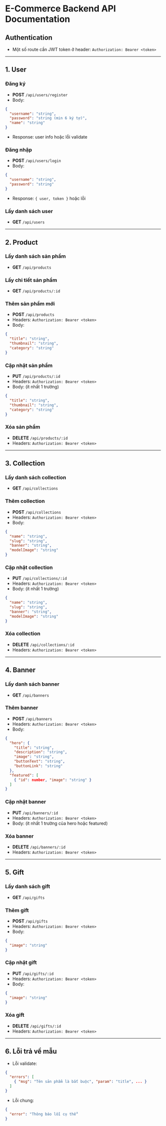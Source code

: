 # E-Commerce Backend API Documentation

## Authentication
- Một số route cần JWT token ở header: `Authorization: Bearer <token>`

---

## 1. User
### Đăng ký
- **POST** `/api/users/register`
- Body:
```json
{
  "username": "string",
  "password": "string (min 6 ký tự)",
  "name": "string"
}
```
- Response: user info hoặc lỗi validate

### Đăng nhập
- **POST** `/api/users/login`
- Body:
```json
{
  "username": "string",
  "password": "string"
}
```
- Response: `{ user, token }` hoặc lỗi

### Lấy danh sách user
- **GET** `/api/users`

---

## 2. Product
### Lấy danh sách sản phẩm
- **GET** `/api/products`

### Lấy chi tiết sản phẩm
- **GET** `/api/products/:id`

### Thêm sản phẩm mới
- **POST** `/api/products`
- Headers: `Authorization: Bearer <token>`
- Body:
```json
{
  "title": "string",
  "thumbnail": "string",
  "category": "string"
}
```

### Cập nhật sản phẩm
- **PUT** `/api/products/:id`
- Headers: `Authorization: Bearer <token>`
- Body: (ít nhất 1 trường)
```json
{
  "title": "string",
  "thumbnail": "string",
  "category": "string"
}
```

### Xóa sản phẩm
- **DELETE** `/api/products/:id`
- Headers: `Authorization: Bearer <token>`

---

## 3. Collection
### Lấy danh sách collection
- **GET** `/api/collections`

### Thêm collection
- **POST** `/api/collections`
- Headers: `Authorization: Bearer <token>`
- Body:
```json
{
  "name": "string",
  "slug": "string",
  "banner": "string",
  "modelImage": "string"
}
```

### Cập nhật collection
- **PUT** `/api/collections/:id`
- Headers: `Authorization: Bearer <token>`
- Body: (ít nhất 1 trường)
```json
{
  "name": "string",
  "slug": "string",
  "banner": "string",
  "modelImage": "string"
}
```

### Xóa collection
- **DELETE** `/api/collections/:id`
- Headers: `Authorization: Bearer <token>`

---

## 4. Banner
### Lấy danh sách banner
- **GET** `/api/banners`

### Thêm banner
- **POST** `/api/banners`
- Headers: `Authorization: Bearer <token>`
- Body:
```json
{
  "hero": {
    "title": "string",
    "description": "string",
    "image": "string",
    "buttonText": "string",
    "buttonLink": "string"
  },
  "featured": [
    { "id": number, "image": "string" }
  ]
}
```

### Cập nhật banner
- **PUT** `/api/banners/:id`
- Headers: `Authorization: Bearer <token>`
- Body: (ít nhất 1 trường của hero hoặc featured)

### Xóa banner
- **DELETE** `/api/banners/:id`
- Headers: `Authorization: Bearer <token>`

---

## 5. Gift
### Lấy danh sách gift
- **GET** `/api/gifts`

### Thêm gift
- **POST** `/api/gifts`
- Headers: `Authorization: Bearer <token>`
- Body:
```json
{
  "image": "string"
}
```

### Cập nhật gift
- **PUT** `/api/gifts/:id`
- Headers: `Authorization: Bearer <token>`
- Body:
```json
{
  "image": "string"
}
```

### Xóa gift
- **DELETE** `/api/gifts/:id`
- Headers: `Authorization: Bearer <token>`

---

## 6. Lỗi trả về mẫu
- Lỗi validate:
```json
{
  "errors": [
    { "msg": "Tên sản phẩm là bắt buộc", "param": "title", ... }
  ]
}
```
- Lỗi chung:
```json
{
  "error": "Thông báo lỗi cụ thể"
}
```
